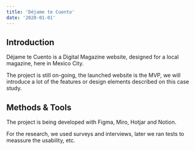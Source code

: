 ```yaml
---
title: 'Déjame te Cuento'
date: '2020-01-01'
---
```


## Introduction

Déjame te Cuento is a Digital Magazine website, designed for a local magazine, here in Mexico City.

The project is still on-going, the launched website is the MVP, we will introduce a lot of the features or design elements described on this case study.

## Methods & Tools

The project is being developed with Figma, Miro, Hotjar and Notion.

For the research, we used surveys and interviews, later we ran tests to meassure the usability, etc.
